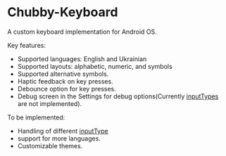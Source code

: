 # Chubby-Keyboard
A custom keyboard implementation for Android OS.

Key features:
- Supported languages: English and Ukrainian
- Supported layouts: alphabetic, numeric, and symbols
- Supported alternative symbols.
- Haptic feedback on key presses.
- Debounce option for key presses.
- Debug screen in the Settings for debug options(Currently [inputTypes]( https://developer.android.com/reference/android/text/InputType) are not implemented).

To be implemented:
- Handling of different [inputType]( https://developer.android.com/reference/android/text/InputType)
- support for more languages.
- Customizable themes.
